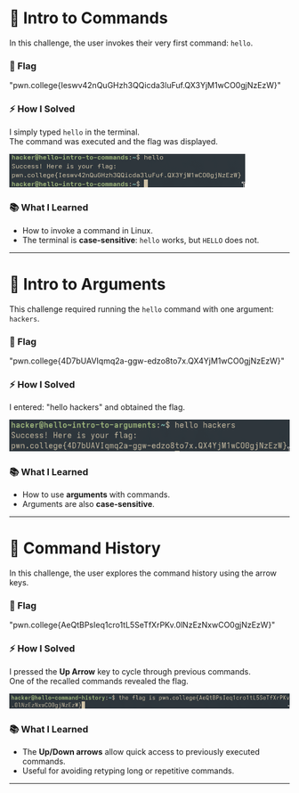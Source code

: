 # 🔹 Intro to Commands
In this challenge, the user invokes their very first command: `hello`.

### 🏴 Flag
"pwn.college{Ieswv42nQuGHzh3QQicda3luFuf.QX3YjM1wCO0gjNzEzW}"

### ⚡ How I Solved
I simply typed `hello` in the terminal.  
The command was executed and the flag was displayed.

![Intro to Commands](hello.png)

### 📚 What I Learned
- How to invoke a command in Linux.  
- The terminal is **case-sensitive**: `hello` works, but `HELLO` does not.

---

# 🔹 Intro to Arguments
This challenge required running the `hello` command with one argument: `hackers`.

### 🏴 Flag
"pwn.college{4D7bUAVIqmq2a-ggw-edzo8to7x.QX4YjM1wCO0gjNzEzW}"

### ⚡ How I Solved
I entered: "hello hackers"
and obtained the flag.

![Intro to Arguments](argument.png)

### 📚 What I Learned
- How to use **arguments** with commands.  
- Arguments are also **case-sensitive**.

---

# 🔹 Command History
In this challenge, the user explores the command history using the arrow keys.

### 🏴 Flag
"pwn.college{AeQtBPsIeq1cro1tL5SeTfXrPKv.0lNzEzNxwCO0gjNzEzW}"

### ⚡ How I Solved
I pressed the **Up Arrow** key to cycle through previous commands.  
One of the recalled commands revealed the flag.

![Command History](history.png)

### 📚 What I Learned
- The **Up/Down arrows** allow quick access to previously executed commands.  
- Useful for avoiding retyping long or repetitive commands.

---
